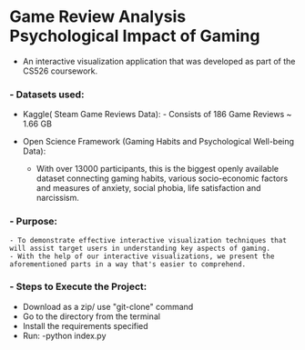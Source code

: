 # Game Review Analysis Psychological Impact of Gaming

- An interactive visualization application that was developed as part of the CS526 coursework.
### - Datasets used:
   - Kaggle( Steam Game Reviews Data): 
    - Consists of 186 Game Reviews ~ 1.66 GB
        
   - Open Science Framework (Gaming Habits and Psychological Well-being Data):
     - With over 13000 participants, this is the biggest openly available dataset connecting gaming habits, various socio-economic factors and measures of anxiety, social phobia, life satisfaction and narcissism.

### - Purpose:
    - To demonstrate effective interactive visualization techniques that will assist target users in understanding key aspects of gaming.
    - With the help of our interactive visualizations, we present the aforementioned parts in a way that's easier to comprehend.
    
### - Steps to Execute the Project:
   - Download as a zip/ use "git-clone" command
   - Go to the directory from the terminal
   - Install the requirements specified
   - Run:
       -python index.py   

